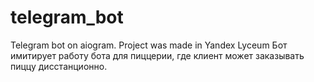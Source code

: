 # telegram_bot
Telegram bot on aiogram. Project was made in Yandex Lyceum 
Бот имитирует работу бота для пиццерии, где клиент может заказывать пиццу дисстанционно.
